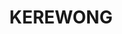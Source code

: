 ---
lastmod: '2025-04-06T06:05:20+00:00'
latitude: -31.654722
layout: suburb
longitude: 152.652155
postcode: '2439'
state: NSW
title: KEREWONG
url: /nsw/kerewong/
---
